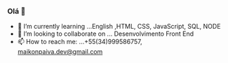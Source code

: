 ### Olá 👋


- 🌱 I’m currently learning ...English ,HTML, CSS, JavaScript, SQL, NODE
- 👯 I’m looking to collaborate on ...  Desenvolvimento Front End 
- 📫 How to reach me: ...+55(34)999586757, maikonpaiva.dev@gmail.com
